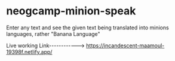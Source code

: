 # neogcamp-minion-speak
Enter any text and see the given text being translated into minions languages, rather "Banana Language"

Live working Link------------> https://incandescent-maamoul-19398f.netlify.app/
